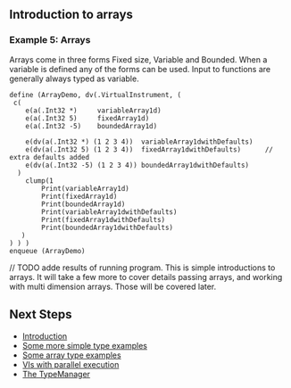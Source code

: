 ## Introduction to arrays

### Example 5: Arrays
Arrays come in three forms Fixed size, Variable and Bounded. When a variable is defined any of the forms can be used. Input to functions are generally always typed as variable. 

~~~(.via)
define (ArrayDemo, dv(.VirtualInstrument, (
 c(   
    e(a(.Int32 *)     variableArray1d)
    e(a(.Int32 5)     fixedArray1d)
    e(a(.Int32 -5)    boundedArray1d)

    e(dv(a(.Int32 *) (1 2 3 4))  variableArray1dwithDefaults)
    e(dv(a(.Int32 5) (1 2 3 4))  fixedArray1dwithDefaults)  	// extra defaults added
    e(dv(a(.Int32 -5) (1 2 3 4)) boundedArray1dwithDefaults)
  )
    clump(1
        Print(variableArray1d)
        Print(fixedArray1d)
        Print(boundedArray1d)        
        Print(variableArray1dwithDefaults)
        Print(fixedArray1dwithDefaults)
        Print(boundedArray1dwithDefaults)
   )
) ) )
enqueue (ArrayDemo)
~~~

// TODO adde results of running program.
This is simple introductions to arrays. It will take a few more to cover details passing arrays, and working with multi dimension arrays. Those will be covered later.

## Next Steps
* [Introduction](index.html)
* [Some more simple type examples](md_dox__intro_type_examples.html)
* [Some array type examples](md_dox__intro_array_examples.html)
* [VIs with parallel execution](md_dox__intro_parallel_clump_examples.html)
* [The TypeManager](md_dox__type_manager.html)

